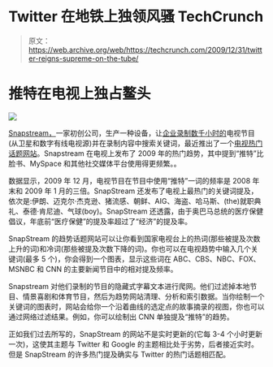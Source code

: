 # Twitter 在地铁上独领风骚 TechCrunch

> 原文：<https://web.archive.org/web/https://techcrunch.com/2009/12/31/twitter-reigns-supreme-on-the-tube/>

# 推特在电视上独占鳌头

![](img/fa6e33653454d08a5056539b932cc7e5.png)

[Snapstream，](https://web.archive.org/web/20221006192902/http://www.snapstream.com/)一家初创公司，生产一种设备，让[企业录制数千小时的](https://web.archive.org/web/20221006192902/http://www.techcrunchit.com/2009/02/17/snapstream-mini-is-an-affordable-dvr-on-steroids/)电视节目(从卫星和数字有线电视源)并在录制内容中搜索关键词，最近推出了一个[电视热门话题网站](https://web.archive.org/web/20221006192902/http://www.snapstream.com/tvtrends/)。Snapstream 在电视上发布了 2009 年的热门趋势，其中提到“推特”比脸书、MySpace 和其他社交媒体平台使用得更频繁。。

数据显示，2009 年 12 月，电视节目在节目中使用“推特”一词的频率是 2008 年末和 2009 年 1 月的三倍。SnapStream 还发布了电视上最热门的关键词提及，依次是:伊朗、迈克尔·杰克逊、猪流感、朝鲜、AIG、海盗、哈马斯、(the)就职典礼、泰德·肯尼迪、气球(boy)。SnapStream 还透露，由于奥巴马总统的医疗保健倡议，年底前“医疗保健”的提及率超过了“经济”的提及率。

SnapStream 的趋势话题网站可以让你看到国家电视台上的热词(那些被提及次数上升的词)和冷词(那些被提及次数下降的词)。你也可以在电视趋势中输入几个关键词(最多 5 个)，你会得到一个图表，显示这些词在 ABC、CBS、NBC、FOX、MSNBC 和 CNN 的主要新闻节目中的相对提及频率。

Snapstream 对他们录制的节目的隐藏式字幕文本进行爬网。他们过滤掉本地节目、情景喜剧和体育节目，然后为趋势网站清理、分析和索引数据。当你绘制一个关键词的图表时，网站会给你一个沿着曲线的选定点的故事摘录的视图，你也可以通过网络过滤结果。例如，你可以绘制出 CNN 单独提及“推特”的趋势。

正如我们过去所写的，SnapStream 的网站不是实时更新的(它每 3-4 个小时更新一次)，这使其主题与 Twitter 和 Google 的主题相比处于劣势，后者接近实时。但是 SnapStream 的许多热门提及确实与 Twitter 的热门话题相匹配。